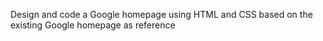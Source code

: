 Design and code a Google homepage using HTML and CSS based on the existing Google homepage as reference
